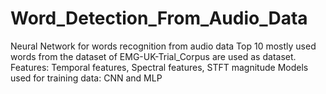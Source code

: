 # Word_Detection_From_Audio_Data
Neural Network for words recognition from audio data
Top 10 mostly used words from the dataset of EMG-UK-Trial_Corpus are used as dataset.
Features: Temporal features, Spectral features, STFT magnitude
Models used for training data: CNN and MLP
